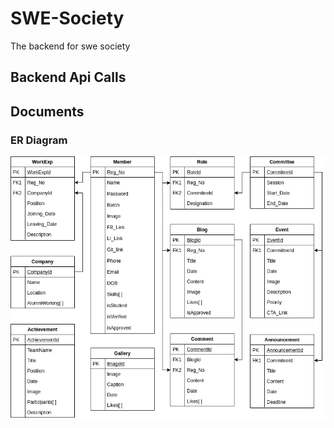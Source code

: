 # SWE-Society

The backend for swe society

## Backend Api Calls

## Documents

### ER Diagram

![ER Diagram for SWE Society Website](documents/images/ER_Diagram_SWE_Society.png)
